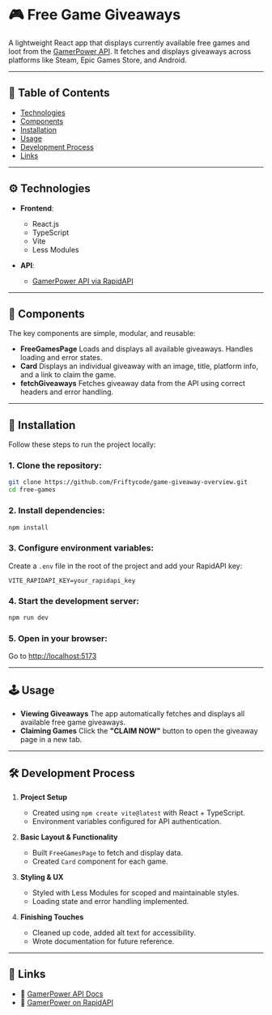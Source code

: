 # 🎮 Free Game Giveaways

A lightweight React app that displays currently available free games and loot from the [GamerPower API](https://www.gamerpower.com/api-read). It fetches and displays giveaways across platforms like Steam, Epic Games Store, and Android.

---

## 📑 Table of Contents

- [Technologies](#technologies)
- [Components](#components)
- [Installation](#installation)
- [Usage](#usage)
- [Development Process](#development-process)
- [Links](#links)

---

## ⚙️ Technologies

- **Frontend**:

  - React.js
  - TypeScript
  - Vite
  - Less Modules
- **API**:

  - [GamerPower API via RapidAPI](https://rapidapi.com/digiwalls/api/gamerpower)

---

## 🧩 Components

The key components are simple, modular, and reusable:

- **FreeGamesPage**
  Loads and displays all available giveaways. Handles loading and error states.
- **Card**
  Displays an individual giveaway with an image, title, platform info, and a link to claim the game.
- **fetchGiveaways**
  Fetches giveaway data from the API using correct headers and error handling.

---

## 🧪 Installation

Follow these steps to run the project locally:

### 1. Clone the repository:

```bash
git clone https://github.com/Friftycode/game-giveaway-overview.git
cd free-games
```

### 2. Install dependencies:

```bash
npm install
```

### 3. Configure environment variables:

Create a `.env` file in the root of the project and add your RapidAPI key:

```env
VITE_RAPIDAPI_KEY=your_rapidapi_key
```

### 4. Start the development server:

```bash
npm run dev
```

### 5. Open in your browser:

Go to [http://localhost:5173](http://localhost:5173)

---

## 🕹️ Usage

- **Viewing Giveaways**
  The app automatically fetches and displays all available free game giveaways.
- **Claiming Games**
  Click the **"CLAIM NOW"** button to open the giveaway page in a new tab.

---

## 🛠️ Development Process

1. **Project Setup**

   - Created using `npm create vite@latest` with React + TypeScript.
   - Environment variables configured for API authentication.
2. **Basic Layout & Functionality**

   - Built `FreeGamesPage` to fetch and display data.
   - Created `Card` component for each game.
3. **Styling & UX**

   - Styled with Less Modules for scoped and maintainable styles.
   - Loading state and error handling implemented.
4. **Finishing Touches**

   - Cleaned up code, added alt text for accessibility.
   - Wrote documentation for future reference.

---

## 📎 Links

- 📘 [GamerPower API Docs](https://www.gamerpower.com/api-read)
- 🚀 [GamerPower on RapidAPI](https://rapidapi.com/digiwalls/api/gamerpower)

